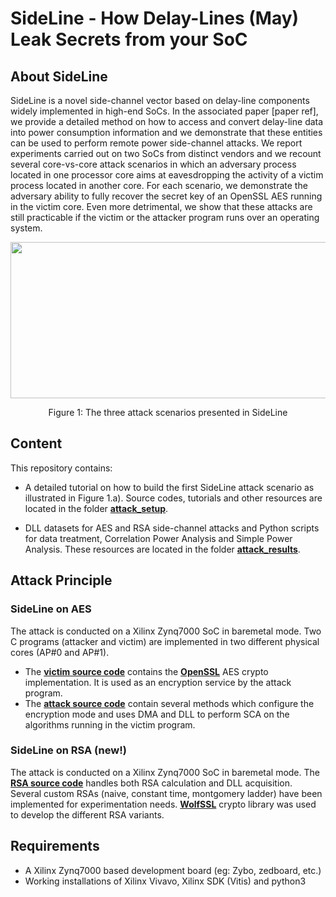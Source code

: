 # SideLine - How Delay-Lines (May) Leak Secrets from your SoC

## About SideLine

SideLine is a novel side-channel vector based on delay-line components widely implemented in high-end SoCs. In the associated paper [paper ref], we provide a detailed method on how to access and convert delay-line data into power consumption information and we demonstrate that these entities can be used to perform remote power side-channel attacks. We report experiments carried out on two SoCs from distinct vendors and we recount several core-vs-core attack scenarios in which an adversary process located in one processor core aims at eavesdropping the activity of a victim process located in another core. For each scenario, we demonstrate the adversary ability to fully recover the secret key of an OpenSSL AES running in the victim core. Even more detrimental, we show that these attacks are still practicable if the victim or the attacker program runs over an operating system.

<p align="center">
<img src="https://user-images.githubusercontent.com/67143135/85726797-bac67600-b6f6-11ea-9162-8daf8975c3bd.png" width="700" height="250">
</p>
<p align="center"> Figure 1: The three attack scenarios presented in SideLine<p align="center">
  
## Content

This repository contains:
- A detailed tutorial on how to build the first SideLine attack scenario as illustrated in Figure 1.a). Source codes, tutorials and other resources are located in the folder [**attack_setup**](https://github.com/Remote-HWA/SideLine/tree/master/attack_setup).

- DLL datasets for AES and RSA side-channel attacks and Python scripts for data treatment, Correlation Power Analysis and Simple Power Analysis. These resources are located in the folder [**attack_results**](https://github.com/Remote-HWA/SideLine/tree/master/attack_results). 

## Attack Principle 

### SideLine on AES
The attack is conducted on a Xilinx Zynq7000 SoC in baremetal mode. Two C programs (attacker and victim) are implemented in two different physical cores (AP#0 and AP#1).
- The [**victim source code**](https://github.com/Remote-HWA/SideLine/tree/master/attack_setup/AES_setup/CPU1_victim) contains the [**OpenSSL**](https://github.com/openssl/openssl) AES crypto implementation. It is used as an encryption service by the attack program.
- The [**attack source code**](https://github.com/Remote-HWA/SideLine/tree/master/attack_setup/AES_setup/CPU0_attack) contain several methods which configure the encryption mode and uses DMA and DLL to perform SCA on the algorithms running in the victim program.

### SideLine on RSA (new!)
The attack is conducted on a Xilinx Zynq7000 SoC in baremetal mode. The [**RSA source code**](https://github.com/Remote-HWA/SideLine/tree/master/attack_setup/RSA_setup) handles both RSA calculation and DLL acquisition. Several custom RSAs (naive, constant time, montgomery ladder) have been implemented for experimentation needs. [**WolfSSL**](https://github.com/wolfssl) crypto library was used to develop the different RSA variants.

## Requirements
- A Xilinx Zynq7000 based development board (eg: Zybo, zedboard, etc.)
- Working installations of Xilinx Vivavo, Xilinx SDK (Vitis) and python3










